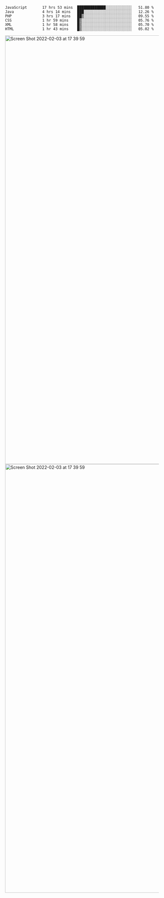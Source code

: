 <!--START_SECTION:waka-->

```text
JavaScript       17 hrs 53 mins  █████████████░░░░░░░░░░░░   51.80 %
Java             4 hrs 14 mins   ███░░░░░░░░░░░░░░░░░░░░░░   12.26 %
PHP              3 hrs 17 mins   ██▒░░░░░░░░░░░░░░░░░░░░░░   09.55 %
CSS              1 hr 59 mins    █▒░░░░░░░░░░░░░░░░░░░░░░░   05.76 %
XML              1 hr 58 mins    █▒░░░░░░░░░░░░░░░░░░░░░░░   05.70 %
HTML             1 hr 43 mins    █▒░░░░░░░░░░░░░░░░░░░░░░░   05.02 %
```

<!--END_SECTION:waka-->

<img width="1400" alt="Screen Shot 2022-02-03 at 17 39 59" src="https://user-images.githubusercontent.com/45716542/152387304-f2b60485-53a6-4f4b-a818-5cefb1b0c0ae.png">
<img width="1400" alt="Screen Shot 2022-02-03 at 17 39 59" src="https://user-images.githubusercontent.com/45716542/152387273-ea5cdf21-2a45-44da-8bef-00c1763b1d42.png">
